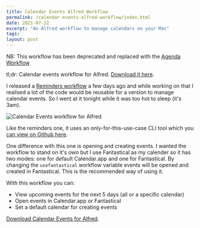 ```yaml
---
title: Calendar Events Alfred Workflow
permalink: /calendar-events-alfred-workflow/index.html
date: 2021-07-22
excerpt: "An Alfred workflow to manage calendars on your Mac"
tags:
layout: post
---
```


NB: This workflow has been deprecated and replaced with the [Agenda Workflow](https://github.com/rknightuk/alfred-workflows/raw/main/workflows/agenda)

tl;dr: Calendar events workflow for Alfred. [Download it here](https://github.com/rknightuk/alfred-workflows/tree/main/workflows/calendar-events).

I released a [Reminders workflow](https://rknight.me/reminders-alfred-workflow/) a few days ago and while working on that I realised a lot of the code would be reusable for a version to manage calendar events. So I went at it tonight while it was too hot to sleep (it's 3am).

![Calendar Events workflow for Alfred](https://rknightuk.s3.us-east-1.amazonaws.com/site/calendar-events.png)

Like the reminders one, it uses an only-for-this-use-case CLI tool which you [can view on Github here](https://github.com/rknightuk/alfred-calendars-helper). 

One difference with this one is opening and creating events. I wanted the workflow to stand on it's own but I use Fantastical as my calender so it has two modes: one for default Calendar.app and one for Fantastical. By changing the `usefantastical` workflow variable events will be opened and created in Fantastical. This is the recommended way of using it. 

With this workflow you can:

- View upcoming events for the next 5 days (all or a specific calendar)
- Open events in Calendar.app or Fantastical
- Set a default calendar for creating events

[Download Calendar Events for Alfred](https://github.com/rknightuk/alfred-workflows/tree/main/workflows/calendar-event).



